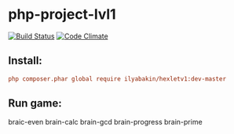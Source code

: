 # php-project-lvl1

[![Build Status](https://travis-ci.org/hexlet-boilerplates/php-package.svg?branch=master)](https://travis-ci.org/IlyaBakin/php-project-lvl1)
[![Code Climate](https://codeclimate.com/github/hexlet-boilerplates/php-package/badges/gpa.svg)](https://codeclimate.com/github/IlyaBakin/php-project-lvl1)

## Install:

```ini
php composer.phar global require ilyabakin/hexletv1:dev-master
```
## Run game:

braic-even 
brain-calc
brain-gcd
brain-progress
brain-prime
